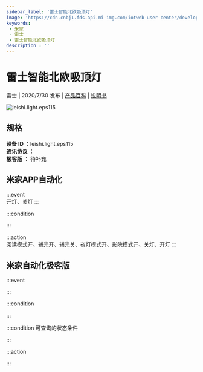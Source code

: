 ```yaml
---
sidebar_label: '雷士智能北欧吸顶灯'
image: 'https://cdn.cnbj1.fds.api.mi-img.com/iotweb-user-center/developer_1679047768740XA7Z2gDb.png?GalaxyAccessKeyId=AKVGLQWBOVIRQ3XLEW&Expires=9223372036854775807&Signature=RTA91LHz0nZYeRNrdzrIXk9Nzpw='
keywords: 
 - 米家
 - 雷士
 - 雷士智能北欧吸顶灯
description : ''
---
```

# 雷士智能北欧吸顶灯

雷士 | 2020/7/30 发布 | [产品百科](https://home.mi.com/webapp/content/baike/product/index.html?model=leishi.light.eps115/) | [说明书](https://home.mi.com/views/introduction.html?model=leishi.light.eps115&region=cn)

![leishi.light.eps115](https://cdn.cnbj1.fds.api.mi-img.com/iotweb-user-center/developer_1679047768740XA7Z2gDb.png?GalaxyAccessKeyId=AKVGLQWBOVIRQ3XLEW&Expires=9223372036854775807&Signature=RTA91LHz0nZYeRNrdzrIXk9Nzpw=)

## 规格  
> 
**设备 ID** ：leishi.light.eps115  
**通讯协议** ：  
**极客版**  ： 待补充 


## 米家APP自动化  

:::event  
开灯、关灯
:::

:::condition  

:::

:::action   
阅读模式开、辅光开、辅光关、夜灯模式开、影院模式开、关灯、开灯
:::

## 米家自动化极客版  

:::event  

:::

:::condition  

:::

:::condition 可查询的状态条件  

:::

:::action  

:::

        
